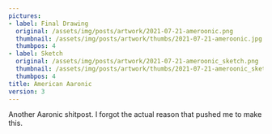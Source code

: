 ```yaml
---
pictures:
- label: Final Drawing
  original: /assets/img/posts/artwork/2021-07-21-ameroonic.png
  thumbnail: /assets/img/posts/artwork/thumbs/2021-07-21-ameroonic.jpg
  thumbpos: 4
- label: Sketch
  original: /assets/img/posts/artwork/2021-07-21-ameroonic_sketch.png
  thumbnail: /assets/img/posts/artwork/thumbs/2021-07-21-ameroonic_sketch.jpg
  thumbpos: 4
title: American Aaronic
version: 3
---
```

Another Aaronic shitpost. I forgot the actual reason that pushed me to make this.
